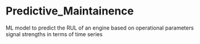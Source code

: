 # Predictive_Maintainence
ML model to predict the RUL of an engine based on operational parameters signal strengths in terms of time series

